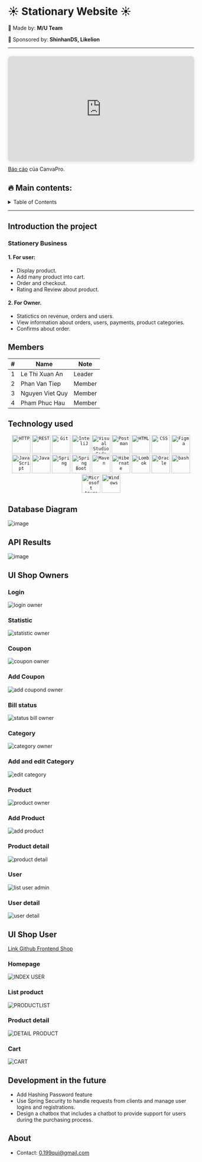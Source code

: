 # :sunny: Stationary Website :sunny:

:sunflower: Made by: 	**M/U Team**

:sunflower: Sponsored by: **ShinhanDS, Likelion**
***


<div style="position: relative; width: 100%; height: 0; padding-top: 56.2500%; padding-bottom: 0; box-shadow: 0 2px 8px 0 rgba(63,69,81,0.16); margin-top: 1.6em; margin-bottom: 0.9em; overflow: hidden; border-radius: 8px; will-change: transform;">
  <iframe loading="lazy" style="position: absolute; width: 100%; height: 100%; top: 0; left: 0; border: none; padding: 0;margin: 0;"
    src="https:&#x2F;&#x2F;www.canva.com&#x2F;design&#x2F;DAFcBRIucGs&#x2F;view?embed" allowfullscreen="allowfullscreen" allow="fullscreen">
  </iframe>
</div>
<a href="https://www.canva.com/design/DAFcBRIucGs/view?utm_content=DAFcBRIucGs&utm_campaign=designshare&utm_medium=embeds&utm_source=link" target="_blank" rel="noopener">Báo cáo</a> của CanvaPro.



## :fire: Main contents: 
<!-- TABLE OF CONTENTS -->
<details>
  <summary>Table of Contents</summary>
  <ol>
    <li>
      <a href="#introduction-the-project">Introduction the project</a>
    </li>
    <li>
      <a href="#members">Members</a>
    </li>
    <li>
      <a href="#technology-used">Technology Used</a>
    </li>
    <li><a href="#database-diagram">Database Diagram</a></li>
    <li><a href="#api-results">API Results</a></li>
    <li><a href="#ui-shop-owners">UI of shop owner</a></li>
    <li><a href="#ui-shop-user">UI for User</a></li>
    <li><a href="#development-in-the-future">Development in the future</a></li>
    <li><a href="#about">About</a></li>
  </ol>
</details>

---


## Introduction the project
### Stationery Business
#### 1. For user:
* Display product.
* Add many product into cart.
* Order and checkout.
* Rating and Review about product.
#### 2. For Owner.
* Statictics on revenue, orders and users.
* View information about orders, users, payments, product categories.
* Confirms about order.
## Members 
| # 	| Name            	| Note   	|
|---	|-----------------	|--------	|
| 1 	| Le Thi Xuan An  	| Leader 	|
| 2 	| Phan Van Tiep   	| Member 	|
| 3 	| Nguyen Viet Quy 	| Member 	|
| 4 	| Pham Phuc Hau   	| Member 	|
##  Technology used
<div align="center">
	<code><img height="50" src="https://user-images.githubusercontent.com/25181517/192107854-765620d7-f909-4953-a6da-36e1ef69eea6.png" alt="HTTP" title="HTTP" /></code>
	<code><img height="50" src="https://user-images.githubusercontent.com/25181517/192107858-fe19f043-c502-4009-8c47-476fc89718ad.png" alt="REST" title="REST" /></code>
	<code><img height="50" src="https://user-images.githubusercontent.com/25181517/192108372-f71d70ac-7ae6-4c0d-8395-51d8870c2ef0.png" alt="Git" title="Git" /></code>
	<code><img height="50" src="https://user-images.githubusercontent.com/25181517/192108890-200809d1-439c-4e23-90d3-b090cf9a4eea.png" alt="InteliJ" title="InteliJ" /></code>
	<code><img height="50" src="https://user-images.githubusercontent.com/25181517/192108891-d86b6220-e232-423a-bf5f-90903e6887c3.png" alt="Visual Studio Code" title="Visual Studio Code" /></code>
	<code><img height="50" src="https://user-images.githubusercontent.com/25181517/192109061-e138ca71-337c-4019-8d42-4792fdaa7128.png" alt="Postman" title="Postman" /></code>
	<code><img height="50" src="https://user-images.githubusercontent.com/25181517/192158954-f88b5814-d510-4564-b285-dff7d6400dad.png" alt="HTML" title="HTML" /></code>
	<code><img height="50" src="https://user-images.githubusercontent.com/25181517/183898674-75a4a1b1-f960-4ea9-abcb-637170a00a75.png" alt="CSS" title="CSS" /></code>
	<code><img height="50" src="https://user-images.githubusercontent.com/25181517/189715289-df3ee512-6eca-463f-a0f4-c10d94a06b2f.png" alt="Figma" title="Figma" /></code>
	<code><img height="50" src="https://user-images.githubusercontent.com/25181517/117447155-6a868a00-af3d-11eb-9cfe-245df15c9f3f.png" alt="JavaScript" title="JavaScript" /></code>
	<code><img height="50" src="https://user-images.githubusercontent.com/25181517/117201156-9a724800-adec-11eb-9a9d-3cd0f67da4bc.png" alt="Java" title="Java" /></code>
	<code><img height="50" src="https://user-images.githubusercontent.com/25181517/117201470-f6d56780-adec-11eb-8f7c-e70e376cfd07.png" alt="Spring" title="Spring" /></code>
	<code><img height="50" src="https://user-images.githubusercontent.com/25181517/183891303-41f257f8-6b3d-487c-aa56-c497b880d0fb.png" alt="Spring Boot" title="Spring Boot" /></code>
	<code><img height="50" src="https://user-images.githubusercontent.com/25181517/117207242-07d5a700-adf4-11eb-975e-be04e62b984b.png" alt="Maven" title="Maven" /></code>
	<code><img height="50" src="https://user-images.githubusercontent.com/25181517/117207493-49665200-adf4-11eb-808e-a9c0fcc2a0a0.png" alt="Hibernate" title="Hibernate" /></code>
	<code><img height="50" src="https://user-images.githubusercontent.com/25181517/190229463-87fa862f-ccf0-48da-8023-940d287df610.png" alt="Lombok" title="Lombok" /></code>
	<code><img height="50" src="https://user-images.githubusercontent.com/25181517/117208736-bdedc080-adf5-11eb-912f-61c7d43705f6.png" alt="Oracle" title="Oracle" /></code>
	<code><img height="50" src="https://user-images.githubusercontent.com/25181517/192158606-7c2ef6bd-6e04-47cf-b5bc-da2797cb5bda.png" alt="bash" title="bash" /></code>
	<code><img height="50" src="https://user-images.githubusercontent.com/25181517/183911544-95ad6ba7-09bf-4040-ac44-0adafedb9616.png" alt="Microsoft Azure" title="Microsoft Azure" /></code>
	<code><img height="50" src="https://user-images.githubusercontent.com/25181517/186884150-05e9ff6d-340e-4802-9533-2c3f02363ee3.png" alt="Windows" title="Windows" /></code>
</div>

## Database Diagram
![image](./src/main/resources/static/images/readme/dbdiagram.png)

## API Results
![image](src/main/resources/static/images/readme/api.png)

## UI Shop Owners
### Login
![login owner](./src/main/resources/static/images/readme/login%20owner.png)
### Statistic 
![statistic owner](src/main/resources/static/images/readme/statistic%20owner.png)
### Coupon
![coupon owner](src/main/resources/static/images/readme/coupon%20owner.png)
### Add Coupon
![add coupond owner](src/main/resources/static/images/readme/add%20coupond%20owner.png)
### Bill status
![status bill owner](src/main/resources/static/images/readme/status%20bill%20owner.png)
### Category
![category owner](src/main/resources/static/images/readme/category%20owner.png)
### Add and edit Category
![edit category](src/main/resources/static/images/readme/edit%20category.png)
### Product
![product owner](src/main/resources/static/images/readme/product%20owner.png)
### Add Product
![add product](src/main/resources/static/images/readme/add%20product.png)
### Product detail
![product detail](src/main/resources/static/images/readme/product%20detail.png)
### User
![list user admin](src/main/resources/static/images/readme/list%20user%20admin.png)
### User detail
![user detail](src/main/resources/static/images/readme/user%20detail.png)
## UI Shop User
[Link Github Frontend Shop](https://github.com/LeAn0307/User-Stationary-website.git)
### Homepage
![INDEX USER](src/main/resources/static/images/readme/INDEX%20USER.png)
### List product
![PRODUCTLIST](src/main/resources/static/images/readme/PPRODUCTLIST.png)
### Product detail
![DETAIL PRODUCT](src/main/resources/static/images/readme/DETAIL%20PRODUCT.png)
### Cart
![CART](src/main/resources/static/images/readme/CART.png)

## Development in the future
- Add Hashing Password feature
- Use Spring Security to handle requests from clients and manage user logins and registrations.
- Design a chatbox that includes a chatbot to provide support for users during the purchasing process.

## About 
- Contact: <0.199qui@gmail.com>


